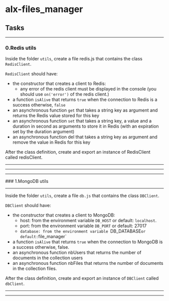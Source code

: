 # alx-files_manager

## Tasks

***
### 0.Redis utils
Inside the folder `utils`, create a file redis.js that contains the class `RedisClient`.

`RedisClient` should have:

- the constructor that creates a client to Redis:
    - any error of the redis client must be displayed in the console (you should use `on('error')` of the redis client.)
- a function `isAlive` that returns `true` when the connection to Redis is a success otherwise, `false`
- an asynchronous function `get` that takes a string key as argument and returns the Redis value stored for this key
- an asynchronous function `set` that takes a string key, a value and a duration in second as arguments to store it in Redis (with an expiration set by the duration argument)
- an asynchronous function del that takes a string key as argument and remove the value in Redis for this key

After the class definition, create and export an instance of RedisClient called redisClient.
***
***
<hr>
### 1.MongoDB utils
<hr>

Inside the folder `utils`, create a file `db.js` that contains the class
`DBClient`.

`DBClient` should have:

- the constructor that creates a client to MongoDB:
    - host: from the environment variable `DB_HOST` or default: `localhost`.
    - port: from the environment variable `DB_PORT` or default: 27017
    - `database: from the environment variable `DB_DATABASE` or default: `file_manager`
- a function `isAlive` that returns `true` when the connection to MongoDB is a success otherwise, false.
- an asynchronous function nbUsers that returns the number of documents in the collection users
- an asynchronous function nbFiles that returns the number of documents in the collection files.

After the class definition, create and export an instance of `DBClient` called `dbClient`.
***
***